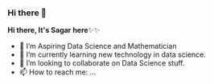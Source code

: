 ### Hi there 👋


**Hi there, It's Sagar here**✨✨



- 🔭 I’m Aspiring Data Science and Mathematician
- 🌱 I’m currently learning new technology in data science.
- 👯 I’m looking to collaborate on Data Science stuff.
- 📫 How to reach me: ...



